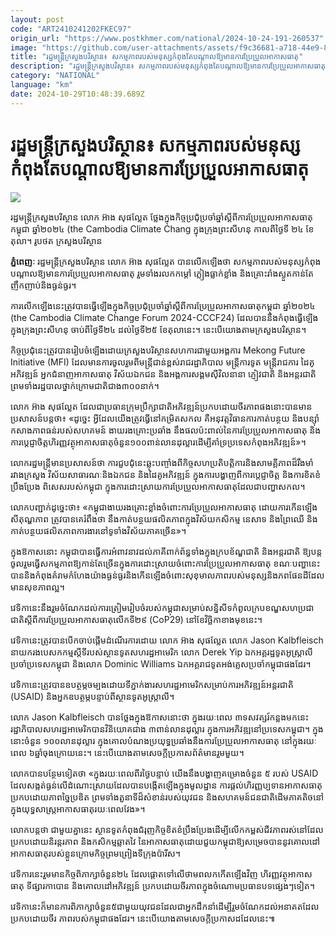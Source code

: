 ```yaml
---
layout: post
code: "ART2410241202FKEC97"
origin_url: "https://www.postkhmer.com/national/2024-10-24-191-260537"
image: "https://github.com/user-attachments/assets/f9c36681-a718-44e9-8e0c-44573351884f"
title: "រដ្ឋមន្ត្រី​ក្រសួង​បរិស្ថាន៖ សកម្មភាព​របស់​មនុស្ស​កំពុង​តែ​បណ្តាល​ឱ្យ​មាន​​ការ​ប្រែប្រួល​អាកាសធាតុ"
description: "​​រដ្ឋមន្ត្រី​ក្រសួង​បរិស្ថាន៖ សកម្មភាព​របស់​មនុស្ស​កំពុង​តែ​បណ្តាល​ឱ្យ​មាន​​ការ​ប្រែប្រួល​អាកាសធាតុ​"
category: "NATIONAL"
language: "km"
date: 2024-10-29T10:48:39.689Z
---
```


# រដ្ឋមន្ត្រី​ក្រសួង​បរិស្ថាន៖ សកម្មភាព​របស់​មនុស្ស​កំពុង​តែ​បណ្តាល​ឱ្យ​មាន​​ការ​ប្រែប្រួល​អាកាសធាតុ

![](https://github.com/user-attachments/assets/df7f4e9f-724f-49bb-9608-0835afd43ebc)

រដ្ឋមន្ត្រី​ក្រសួង​បរិស្ថាន លោក អ៊ាង សុផល្លែត ថ្លែង​ក្នុង​កិច្ច​ប្រជុំ​ប្រចាំ​ឆ្នាំ​ស្តីពី​ការ​ប្រែប្រួល​អាកាសធាតុ​កម្ពុជា ឆ្នាំ​២០២៤ (the Cambodia Climate Chang ​ក្នុង​ក្រុង​ព្រះសីហនុ កាលពី​​ថ្ងៃទី ​២៤ ខែតុលា។ រូបថត ក្រសួងបរិស្ថាន

**ភ្នំពេញៈ** រដ្ឋមន្ត្រី​ក្រសួង​បរិស្ថាន លោក អ៊ាង សុផល្លែត បាន​លើក​ឡើង​ថា សកម្មភាព​របស់​មនុស្ស​កំពុង​បណ្តាល​ឱ្យ​មាន​​ការ​ប្រែប្រួល​អាកាសធាតុ រួម​ទាំង​រលកកម្តៅ ភ្លៀង​ធ្លាក់​ខ្លាំង និង​គ្រោះ​រាំងស្ងួត​កាន់​តែ​ញឹកញាប់​និង​ធ្ងន់ធ្ងរ។

ការ​លើក​ឡើង​នេះ​ត្រូវ​បាន​ធ្វើឡើង​ក្នុង​កិច្ច​ប្រជុំ​ប្រចាំ​ឆ្នាំ​ស្តីពី​ការ​ប្រែប្រួល​អាកាសធាតុ​កម្ពុជា ឆ្នាំ​២០២៤ (the Cambodia Climate Change Forum 2024-CCCF24) ដែល​បាន​នឹង​កំពុង​ធ្វើ​ឡើង​ក្នុង​ក្រុង​ព្រះសីហនុ ចាប់​ពី​ថ្ងៃទី​២៤ ដល់​ថ្ងៃទី​២៥ ខែ​តុលា​នេះ។ នេះ​បើ​យោង​តាម​ក្រសួង​បរិស្ថាន។

កិច្ច​ប្រជុំ​នេះ​ត្រូវ​បាន​រៀបចំ​ឡើង​ដោយ​ក្រសួង​បរិស្ថាន​សហការ​ជាមួយ​អង្គការ Mekong Future Initiative (MFI) ដែល​មាន​ការ​ចូលរួម​ពី​មន្ត្រី​ជាន់​ខ្ពស់​រាជរដ្ឋាភិបាល មន្ត្រី​ការទូត មន្ត្រី​រាជការ ដៃគូ​អភិវឌ្ឍន៍ អ្នក​ជំនាញ​អាកាសធាតុ វិស័យ​ឯ​កជន និង​អង្គការ​សង្គម​ស៊ីវិល​នានា ភ្ញៀវជាតិ និង​អន្តរជាតិ​ព្រម​ទាំង​រដ្ឋបាល​ថ្នាក់​ក្រោម​ជាតិ​ជាង​៣០០នាក់។

លោក អ៊ាង សុផល្លែត ដែល​ជា​ប្រធាន​ក្រុម​ប្រឹក្សាជាតិ​អភិវឌ្ឍន៍​ប្រកប​ដោយ​ចីរភាព​ផង​នោះ​បាន​មាន​ប្រសាសន៍​បន្ត​ថា៖​ «ដូច្នេះ អ្វី​ដែល​យើង​ត្រូវ​ធ្វើ​នៅ​កម្រិត​សកល ​គឺ​អនុវត្ត​វិធានការ​កាត់​បន្ថយ និង​បន្ស៊ាំ កសាងភាព​ធន់​របស់​សហគមន៍ ងាយ​រងគ្រោះ​ប្រឆាំង នឹង​ផល​ប៉ះពាល់​នៃ​ការ​ប្រែប្រួល​អាកាសធាតុ និង ការ​ប្តេជ្ញា​ចិត្ត​ហិរញ្ញវត្ថុ​អាកាស​ធាតុ​ចំនួន​ ១០០​ពាន់​លាន​ដុល្លារ​ដើម្បី​គាំទ្រ​ប្រទេស​កំពុង​អភិវឌ្ឍន៍»។

លោករដ្ឋមន្រ្តី​មាន​ប្រសាសន៍​ថា ការ​ជួបជុំ​នេះ​ឆ្លុះ​បញ្ចាំង​ពី​កិច្ច​សហប្រតិបត្តិការ​និង​សាមគ្គីភាព​ដ៏​រឹងមាំ​រវាង​ក្រសួង វិស័យ​សាធារណៈ​និង​ឯកជន និង​ដៃគូ​អភិវឌ្ឍន៍ ក្នុង​ការ​បង្ហាញ​ពី​ការ​ប្តេជ្ញាចិត្ត និង​ការ​ខិតខំ​ប្រឹងប្រែង ពិសេស​របស់​កម្ពុជា ក្នុង​ការ​ដោះស្រាយ​ការ​ប្រែប្រួល​អាកាសធាតុ​ដែល​ជា​បញ្ហា​សកល។

លោក​បញ្ជាក់​ដូច្នេះ​ថា៖ «កម្ពុជា​ងាយ​រងគ្រោះ​ខ្លាំង​ចំពោះ​ការ​ប្រែប្រួល​អាកាសធាតុ ដោយ​ការ​កើន​ឡើង​សីតុណ្ហភាព ត្រូវ​បាន​គេ​រំពឹង​ថា នឹង​កាត់​បន្ថយ​ផលិតភាព​ក្នុង​វិស័យ​កសិកម្ម នេសាទ និង​ព្រៃឈើ និង​​កាត់​បន្ថយ​ផលិត​ភាព​ការងារ​នៅ​ទូទាំង​វិស័យ​ភាគច្រើន»។

ក្នុង​ឱកាស​នោះ កម្ពុជា​បាន​ធ្វើការ​អំពាវនាវ​ដល់​ភាគី​ពាក់ព័ន្ធ​ទាំង​ក្នុង​ក្របខ័ណ្ឌ​ជាតិ និង​អន្តរជាតិ ឱ្យ​បន្ត​ចូល​រួម​ធ្វើ​សកម្មភាព​ឱ្យ​កាន់តែ​ច្រើន​ក្នុង​ការ​ដោះស្រាយ​ចំពោះ​ការ​ប្រែប្រួល​អាកាសធាតុ ខណៈ​បញ្ហា​នេះ បាន​និង​កំពុង​គំរាមកំហែង​យ៉ាង​ធ្ងន់ធ្ងរ​និង​កើនឡើង​ចំពោះ​សុខុមាលភាព​របស់​មនុស្ស​និង​ភព​ផែនដី​ដែល​មាន​សុខភាព​ល្អ។

វេទិកា​នេះ​នឹង​រួម​ចំណែក​ដល់​ការ​ត្រៀម​រៀបចំ​របស់​កម្ពុជា​សម្រាប់​សន្និសីទ​កំពូល​ក្របខណ្ឌ​សហប្រជាជាតិ​ស្តីពី​ការ​ប្រែប្រួល​អាកាសធាតុ​លើក​ទី​២៩ (CoP29) នៅ​ខែ​វិច្ឆិកា​ខាង​មុខ​នេះ។

វេទិកា​នេះ​ត្រូវ​បាន​បើក​ចាប់​ផ្តើម​ដំណើរ​ការ​ដោយ លោក អ៊ាង សុផល្លែត លោក Jason Kalbfleisch នាយករង​បេសកកម្ម​ស្តីទី​របស់​ស្ថានទូត​សហរដ្ឋអាមេរិក លោក​ Derek Yip ឯកអគ្គរដ្ឋទូត​អូស្ត្រាលី​ប្រចាំ​ប្រទេស​កម្ពុជា និង​លោក Dominic Williams ឯក​អគ្គរាជទូត​អង់គ្លេស​ប្រចាំ​កម្ពុជា​ផងដែរ។

វេទិកា​នេះ​ត្រូវ​បាន​ឧបត្ថម្ភ​ចម្បង​ដោយ​ទីភ្នាក់ងារ​សហរដ្ឋ​អាមេរិក​សម្រាប់​ការ​អភិវឌ្ឍន៍​អន្តរជាតិ (USAID) និង​អ្នក​ឧបត្ថម្ភ​បន្ទាប់ពី​ស្ថានទូត​អូស្ត្រាលី។

លោក Jason Kalbfleisch បាន​ថ្លែង​ក្នុង​ឱកាស​នោះ​ថា ក្នុង​រយៈពេល ៣​ទសវត្សរ៍​កន្លង​មក​នេះ រដ្ឋាភិបាល​សហរដ្ឋអាមេរិក​បាន​វិនិយោគ​ជាង ៣​ពាន់​លាន​ដុល្លារ ក្នុង​ការ​អភិវឌ្ឍ​នៅ​ប្រទេស​កម្ពុជា។ ក្នុង​នោះ​ចំនួន ១០០​លាន​ដុល្លារ ក្នុង​គោលបំណង​ប្រយុទ្ធ​ប្រឆាំង​នឹង​ការ​ប្រែប្រួល​អាកាសធាតុ នៅ​ក្នុង​រយៈពេល ៦​ឆ្នាំ​ចុង​ក្រោយ​នេះ។ នេះ​បើ​យោង​តាម​សេចក្តី​ប្រកាស​ព័ត៌មាន​រួម​មួយ។

លោក​បាន​បន្ថែម​ទៀត​ថា «ក្នុង​រយៈពេល​ពីរ​ថ្ងៃ​បន្ទាប់ យើង​នឹង​បង្ហាញ​គម្រោង​ចំនួន ៥ របស់ USAID ដែល​សង្កត់​ធ្ងន់​លើ​ដំណោះស្រាយ​ដែល​បាន​បង្កើត​ឡើង​ក្នុង​មូលដ្ឋាន ការ​ផ្តល់​ហិរញ្ញប្បទាន​អាកាសធាតុ​ប្រកប​ដោយ​ភាព​ច្នៃប្រឌិត ព្រម​ទាំង​តួនាទី​ដ៏​សំខាន់​របស់​យុវជន និង​សហគមន៍​ជនជាតិ​ដើម​ភាគតិច​នៅក្នុង​យុទ្ធសាស្រ្ត​អាកាសធាតុ​រយៈពេល​វែង»។

លោកបន្តថា ជាមួយ​គ្នា​នេះ ស្ថានទូត​កំពុង​ជំរុញ​កិច្ច​ខិតខំ​ប្រឹងប្រែង​ដើម្បី​លើក​កម្ពស់​ជីវភាព​រស់​នៅ​ដែល​ប្រកប​ដោយ​និរន្តរភាព និង​កសិកម្ម​ឆ្លាតវៃ នៃ​អាកាសធាតុ​ដោយ​ជួយ​កម្ពុជា​ឱ្យ​សម្រេច​បាន​នូវ​គោលដៅ​អាកាសធាតុ​របស់​ខ្លួន​ក្រោម​កិច្ច​ព្រមព្រៀង​ទីក្រុង​ប៉ារីស។

វេទិការនេះ​រួមមាន​កិច្ច​ពិភាក្សា​ចំនួន​២៤ ដែល​ផ្តោត​ទៅ​លើ​ថាមពល​កកើត​ឡើងវិញ ហិរញ្ញវត្ថុ​អាកាសធាតុ ទីផ្សារ​កាបោន និង​គោលដៅ​អភិវឌ្ឍន៍ ប្រកប​ដោយ​ចីរភាព​ក្នុង​ចំណោម​ប្រធាន​បទ​ផ្សេងៗ​ទៀត។

វេទិកា​នេះ​ក៏​មាន​ការ​ពិភាក្សា​ចំនួន​ ៥​ជាមួយ​យុវជន​ដែល​ជាអ្នក​ដឹកនាំ​ដើម្បី​រួម​ចំណែក​ដល់​អនាគត​ដែល​ប្រកប​ដោយ​ចីរ ភាព​របស់​កម្ពុជា​ផងដែរ។ នេះ​បើ​យោង​តាម​សេចក្តី​ប្រកាស​ដដែល​នេះ៕